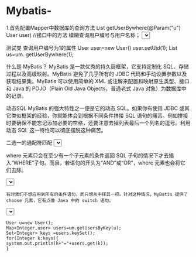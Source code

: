 # Mybatis-

1.首先配置Mapper中数据库的查询方法
List<User> getUserBywhere(@Param("u") User user) //接口中的方法
  模糊查询用户编号与用户名称；
<select id="方法名"  resultType="返回结果类型 ">
  select *from user where 
  where 标签可以去掉之后的and 
  <where>    
  <if test="u.uid!=null">
           uid=#{u.uid}           // 用户实体类的属性名
  </if> 
  <if test="u.uname!=null and u.uname!=' '">
          and uname like #{u.uname}
    </if>
 </where>

测试类
              查询用户编号为1的属性
              User user=new User() 
              user.setUid(1);
              List<User> us=um. getUserBywhere(1);
  
  
  
什么是 MyBatis？
     MyBatis 是一款优秀的持久层框架，它支持定制化 SQL、存储过程以及高级映射。MyBatis 避免了几乎所有的 JDBC 代码和手动设置参数以及获取结果集。MyBatis 可以使用简单的 XML 或注解来配置和映射原生类型、接口和 Java 的 POJO（Plain Old Java Objects，普通老式 Java 对象）为数据库中的记录。

动态SQL
     MyBatis 的强大特性之一便是它的动态 SQL。如果你有使用 JDBC 或其它类似框架的经验，你就能体会到根据不同条件拼接 SQL 语句的痛苦。例如拼接时要确保不能忘记添加必要的空格，还要注意去掉列表最后一个列名的逗号。利用动态 SQL 这一特性可以彻底摆脱这种痛苦。


二选一的通配符匹配
<select id="findActiveBlogLike"  resultType="Bolg">  id方法名 resultType返回类型
 select  * from Blog where state='active'
 <if test="title!=null">
   AND title like #{title}
   </if>
 <if test="autor!=null and author.name!=null">
   AND author_name like #{author.name}
  </if>
  
  
  
  where 元素只会在至少有一个子元素的条件返回 SQL 子句的情况下才去插入“WHERE”子句。而且，若语句的开头为“AND”或“OR”，where 元素也会将它们去除。
<!--二选一进行匹配-->

 <select id="getUserBywhere" resultType="User">
    select *from users
    <where>
    <if test="u.uid != null">
    and uid=#{u.uid}
    </if>
    <if test="u.uname != null and u.uname!=null">
     uname like #{u.uname}
    </if>
    </where>
    </select>
    
    有时我们不想应用到所有的条件语句，而只想从中择其一项。针对这种情况，MyBatis 提供了 choose 元素，它有点像 Java 中的 switch 语句。
    
 <select id="findActiveBlogLike"  resultType="Blog">
  SELECT * FROM BLOG WHERE state = ‘ACTIVE’
  <choose>
    <when test="title != null">
      AND title like #{title}
    </when>
    <when test="author != null and author.name != null">
      AND author_name like #{author.name}
    </when>
    <otherwise>
      AND featured = 1
    </otherwise>
  </choose>
</select>
    
    User u=new User();
    Map<Integer,user> users=um.getUsersByKey(u);
    Set<Integer> keys =users.keySet();
    for(Integer k:keys){
    system.out.println(k+"="+users.get(k));
    }
    
    
    
    
    
    
    
    
    
  
  
  
  
  
  

